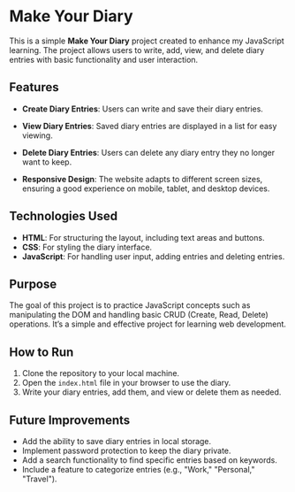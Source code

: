 # Make Your Diary

This is a simple **Make Your Diary** project created to enhance my JavaScript learning. The project allows users to write, add, view, and delete diary entries with basic functionality and user interaction.

## Features
- **Create Diary Entries**: Users can write and save their diary entries.
- **View Diary Entries**: Saved diary entries are displayed in a list for easy viewing.
- **Delete Diary Entries**: Users can delete any diary entry they no longer want to keep.

- **Responsive Design**: The website adapts to different screen sizes, ensuring a good experience on mobile, tablet, and desktop devices.

## Technologies Used
- **HTML**: For structuring the layout, including text areas and buttons.
- **CSS**: For styling the diary interface.
- **JavaScript**: For handling user input, adding entries and deleting entries.

## Purpose
The goal of this project is to practice JavaScript concepts such as manipulating the DOM  and handling basic CRUD (Create, Read, Delete) operations. It’s a simple and effective project for learning web development.

## How to Run
1. Clone the repository to your local machine.
2. Open the `index.html` file in your browser to use the diary.
3. Write your diary entries, add them, and view or delete them as needed.

## Future Improvements
- Add the ability to save diary entries in local storage.
- Implement password protection to keep the diary private.
- Add a search functionality to find specific entries based on keywords.
- Include a feature to categorize entries (e.g., "Work," "Personal," "Travel").

